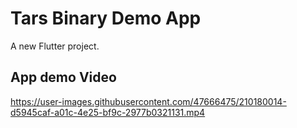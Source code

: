 # Tars Binary Demo App

A new Flutter project.

## App demo Video
https://user-images.githubusercontent.com/47666475/210180014-d5945caf-a01c-4e25-bf9c-2977b0321131.mp4

